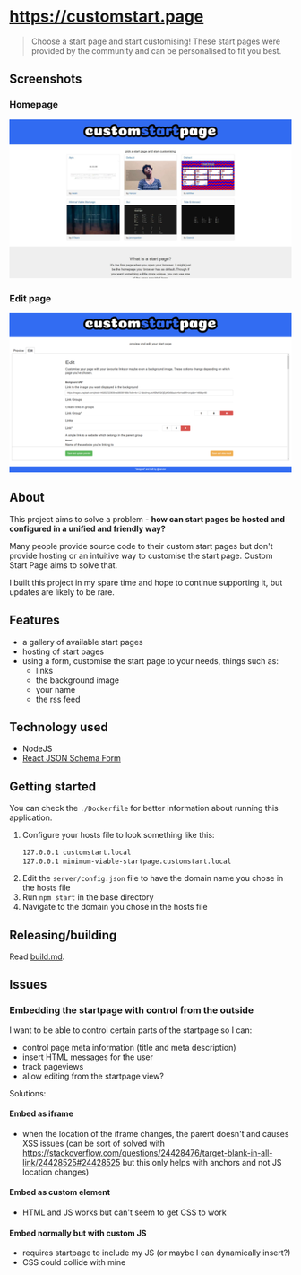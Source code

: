 # https://customstart.page

> Choose a start page and start customising! These start pages were provided by the community and can be personalised to fit you best.

## Screenshots

### Homepage

![Homepage](/.github/assets/2020-01-12/index.jpg)

### Edit page

![Edit](/.github/assets/2020-01-12/edit.png)

## About

This project aims to solve a problem - **how can start pages be hosted and configured in a unified and friendly way?**

Many people provide source code to their custom start pages but don't provide hosting or an intuitive way to customise the start page. Custom Start Page aims to solve that.

I built this project in my spare time and hope to continue supporting it, but updates are likely to be rare.

## Features

- a gallery of available start pages
- hosting of start pages
- using a form, customise the start page to your needs, things such as:
    - links
    - the background image
    - your name
    - the rss feed

## Technology used

- NodeJS
- [React JSON Schema Form](https://github.com/rjsf-team/react-jsonschema-form)

## Getting started

You can check the `./Dockerfile` for better information about running this application.

1. Configure your hosts file to look something like this:
    ```
    127.0.0.1 customstart.local
    127.0.0.1 minimum-viable-startpage.customstart.local
    ```
2. Edit the `server/config.json` file to have the domain name you chose in the hosts file
3. Run `npm start` in the base directory
4. Navigate to the domain you chose in the hosts file

## Releasing/building

Read [build.md](build.md).

## Issues

### Embedding the startpage with control from the outside

I want to be able to control certain parts of the startpage so I can:

- control page meta information (title and meta description)
- insert HTML messages for the user
- track pageviews
- allow editing from the startpage view?

Solutions:

#### Embed as iframe

- when the location of the iframe changes, the parent doesn't and causes XSS issues (can be sort of solved with https://stackoverflow.com/questions/24428476/target-blank-in-all-link/24428525#24428525 but this only helps with anchors and not JS location changes)

#### Embed as custom element

- HTML and JS works but can't seem to get CSS to work

#### Embed normally but with custom JS

- requires startpage to include my JS (or maybe I can dynamically insert?)
- CSS could collide with mine

